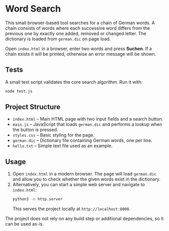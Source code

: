 # Word Search

This small browser-based tool searches for a chain of German words. A chain consists of words where each successive word differs from the previous one by exactly one added, removed or changed letter. The dictionary is loaded from `german.dic` on page load.

Open `index.html` in a browser, enter two words and press **Suchen**. If a chain exists it will be printed, otherwise an error message will be shown.

## Tests

A small test script validates the core search algorithm. Run it with:

```bash
node test.js
```

## Project Structure

- `index.html` – Main HTML page with two input fields and a search button.
- `main.js` – JavaScript that loads `german.dic` and performs a lookup when the button is pressed.
- `styles.css` – Basic styling for the page.
- `german.dic` – Dictionary file containing German words, one per line.
- `hello.txt` – Simple text file used as an example.

## Usage

1. Open `index.html` in a modern browser. The page will load `german.dic` and allow you to check whether the given words exist in the dictionary.
2. Alternatively, you can start a simple web server and navigate to `index.html`:
   ```bash
   python3 -m http.server
   ```
   This serves the project locally at `http://localhost:8000`.

The project does not rely on any build step or additional dependencies, so it can be used as-is.

